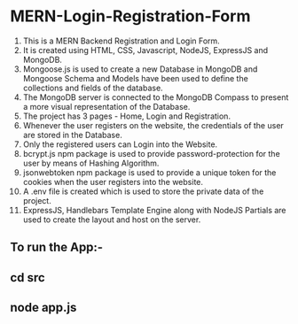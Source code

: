 # MERN-Login-Registration-Form

1) This is a MERN Backend Registration and Login Form.
2) It is created using HTML, CSS, Javascript, NodeJS, ExpressJS and MongoDB.
3) Mongoose.js is used to create a new Database in MongoDB and Mongoose Schema and Models have been used to define the collections and fields of the database.
4) The MongoDB server is connected to the MongoDB Compass to present a more visual representation of the Database.
5) The project has 3 pages - Home, Login and Registration.
6) Whenever the user registers on the website, the credentials of the user are stored in the Database.
7) Only the registered users can Login into the Website.
8) bcrypt.js npm package is used to provide password-protection for the user by means of Hashing Algorithm.
9) jsonwebtoken npm package is used to provide a unique token for the cookies when the user registers into the website.
10) A .env file is created which is used to store the private data of the project.
11) ExpressJS, Handlebars Template Engine along with NodeJS Partials are used to create the layout and host on the server.


## To run the App:-
## cd src
## node app.js
